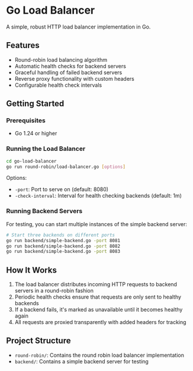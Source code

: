 # Go Load Balancer

A simple, robust HTTP load balancer implementation in Go.

## Features

- Round-robin load balancing algorithm
- Automatic health checks for backend servers
- Graceful handling of failed backend servers
- Reverse proxy functionality with custom headers
- Configurable health check intervals

## Getting Started

### Prerequisites

- Go 1.24 or higher

### Running the Load Balancer

```bash
cd go-load-balancer
go run round-robin/load-balancer.go [options]
```

Options:
- `-port`: Port to serve on (default: 8080)
- `-check-interval`: Interval for health checking backends (default: 1m)

### Running Backend Servers

For testing, you can start multiple instances of the simple backend server:

```bash
# Start three backends on different ports
go run backend/simple-backend.go -port 8081
go run backend/simple-backend.go -port 8082
go run backend/simple-backend.go -port 8083
```

## How It Works

1. The load balancer distributes incoming HTTP requests to backend servers in a round-robin fashion
2. Periodic health checks ensure that requests are only sent to healthy backends
3. If a backend fails, it's marked as unavailable until it becomes healthy again
4. All requests are proxied transparently with added headers for tracking

## Project Structure

- `round-robin/`: Contains the round robin load balancer implementation
- `backend/`: Contains a simple backend server for testing
